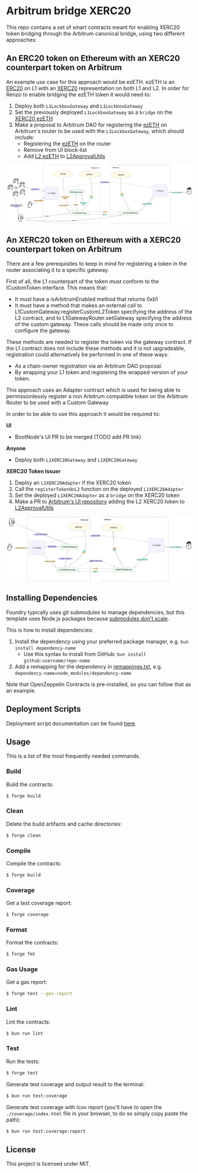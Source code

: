 # Arbitrum bridge XERC20

This repo contains a set of smart contracts meant for enabling XERC20 token bridging through the Arbitrum canonical bridge,
using two different approaches:

## An ERC20 token on Ethereum with an XERC20 counterpart token on Arbitrum

An example use case for this approach would be ezETH. ezETH is an
[ERC20](https://etherscan.io/token/0xbf5495Efe5DB9ce00f80364C8B423567e58d2110) on L1 with an
[XERC20](https://etherscan.io/address/0x2416092f143378750bb29b79ed961ab195cceea5) representation on both L1 and L2. In
order for Renzo to enable bridging the ezETH token it would need to:

1. Deploy both `L1LockboxGateway` and `L1LockboxGateway`
2. Set the previously deployed `L1LockboxGateway` as a `bridge` on the
   [XERC20 ezETH](https://etherscan.io/address/0x2416092f143378750bb29b79ed961ab195cceea5)
3. Make a proposal to Arbitrum DAO for registering the
   [ezETH](https://etherscan.io/token/0xbf5495Efe5DB9ce00f80364C8B423567e58d2110) on Arbitrum's router to be used with
   the `L1LockboxGateway`, which should include:
   - Registering the [ezETH](https://etherscan.io/token/0xbf5495Efe5DB9ce00f80364C8B423567e58d2110) on the router
   - Remove from UI block-list
   - Add [L2 ezETH](https://arbiscan.io/address/0x2416092f143378750bb29b79ed961ab195cceea5) to
     [L2ApprovalUtils](https://github.com/OffchainLabs/arbitrum-token-bridge/blob/master/packages/arb-token-bridge-ui/src/util/L2ApprovalUtils.ts)

![ERC20<>XERC20](/docs/Arbitrum2.png)

## An XERC20 token on Ethereum with a XERC20 counterpart token on Arbitrum

There are a few prerequisites to keep in mind for registering a token in the router associating it to a specific
gateway.

First of all, the L1 counterpart of the token must conform to the ICustomToken interface. This means that:

- It must have a isArbitrumEnabled method that returns 0xb1
- It must have a method that makes an external call to L1CustomGateway.registerCustomL2Token specifying the address of
  the L2 contract, and to L1GatewayRouter.setGateway specifying the address of the custom gateway. These calls should be
  made only once to configure the gateway.

These methods are needed to register the token via the gateway contract. If the L1 contract does not include these
methods and it is not upgradeable, registration could alternatively be performed in one of these ways:

- As a chain-owner registration via an Arbitrum DAO proposal.
- By wrapping your L1 token and registering the wrapped version of your token.

This approach uses an Adapter contract which is used for being able to permissionlessly register a non Arbitrum compatible
token on the Arbitrum Router to be used with a Custom Gateway

In order to be able to use this approach it would be required to:

**UI**

- BootNode's UI PR to be merged (TODO add PR link)

**Anyone**

- Deploy both `L1XERC20Gateway` and `L1XERC20Gateway`

**XERC20 Token Issuer**

1. Deploy an `L1XERC20Adapter` if the XERC20 token
2. Call the `registerTokenOnL2` function on the deployed `L1XERC20Adapter`
3. Set the deployed `L1XERC20Adapter` as a `bridge` on the XERC20 token
4. Make a PR to [Arbitrum's UI repository](https://github.com/OffchainLabs/arbitrum-token-bridge) adding the L2 XERC20
   token to
   [L2ApprovalUtils](https://github.com/OffchainLabs/arbitrum-token-bridge/blob/master/packages/arb-token-bridge-ui/src/util/L2ApprovalUtils.ts)

![XERC20<>XERC20](/docs/Arbitrum1.png)

## Installing Dependencies

Foundry typically uses git submodules to manage dependencies, but this template uses Node.js packages because
[submodules don't scale](https://twitter.com/PaulRBerg/status/1736695487057531328).

This is how to install dependencies:

1. Install the dependency using your preferred package manager, e.g. `bun install dependency-name`
   - Use this syntax to install from GitHub: `bun install github:username/repo-name`
2. Add a remapping for the dependency in [remappings.txt](./remappings.txt), e.g.
   `dependency-name=node_modules/dependency-name`

Note that OpenZeppelin Contracts is pre-installed, so you can follow that as an example.

## Deployment Scripts

Deployment script documentation can be found [here](./docs/deployment.md).

## Usage

This is a list of the most frequently needed commands.

### Build

Build the contracts:

```sh
$ forge build
```

### Clean

Delete the build artifacts and cache directories:

```sh
$ forge clean
```

### Compile

Compile the contracts:

```sh
$ forge build
```

### Coverage

Get a test coverage report:

```sh
$ forge coverage
```

### Format

Format the contracts:

```sh
$ forge fmt
```

### Gas Usage

Get a gas report:

```sh
$ forge test --gas-report
```

### Lint

Lint the contracts:

```sh
$ bun run lint
```

### Test

Run the tests:

```sh
$ forge test
```

Generate test coverage and output result to the terminal:

```sh
$ bun run test:coverage
```

Generate test coverage with lcov report (you'll have to open the `./coverage/index.html` file in your browser, to do so
simply copy paste the path):

```sh
$ bun run test:coverage:report
```

## License

This project is licensed under MIT.
